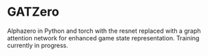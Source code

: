# GATZero

Alphazero in Python and torch with the resnet replaced with a graph attention network for enhanced game state representation. Training currently in progress.